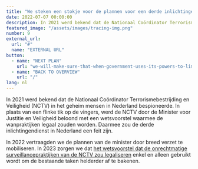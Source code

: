 ```yaml
---
title: "We steken een stokje voor de plannen voor een derde inlichtingendienst"
date: 2022-07-07 00:00:00
description: In 2021 werd bekend dat de Nationaal Coördinator Terrorismebestrijding en Veiligheid (NCTV) in het geheim mensen in Nederland bespioneerde.
featured_image: "/assets/images/tracing-img.png"
number: 9
external_url:
  url: "#"
  name: "EXTERNAL URL"
button:
  - name: "NEXT PLAN"
    url: "we-will-make-sure-that-when-government-uses-its-powers-to-limit-freedom-of-expression-it-does-so-responsibly"
  - name: "BACK TO OVERVIEW"
    url: "/"
lang: nl
---
```



In 2021 werd bekend dat de Nationaal Coördinator Terrorismebestrijding en Veiligheid (NCTV) in het geheim mensen in Nederland bespioneerde. In plaats van een flinke tik op de vingers, werd de NCTV door de Minister voor Justitie en Veiligheid beloond met een wetsvoorstel waarmee de wanpraktijken legaal zouden worden. Daarmee zou de derde inlichtingendienst in Nederland een feit zijn.

In 2022 vertraagden we de plannen van de minister door breed verzet te mobiliseren. In 2023 zorgen we dat [het wetsvoorstel dat de onrechtmatige surveillancepraktijken van de NCTV zou legaliseren](https://www.bitsoffreedom.nl/2021/11/12/coordinator-blijf-bij-je-leest/) enkel en alleen gebruikt wordt om de bestaande taken helderder af te bakenen.